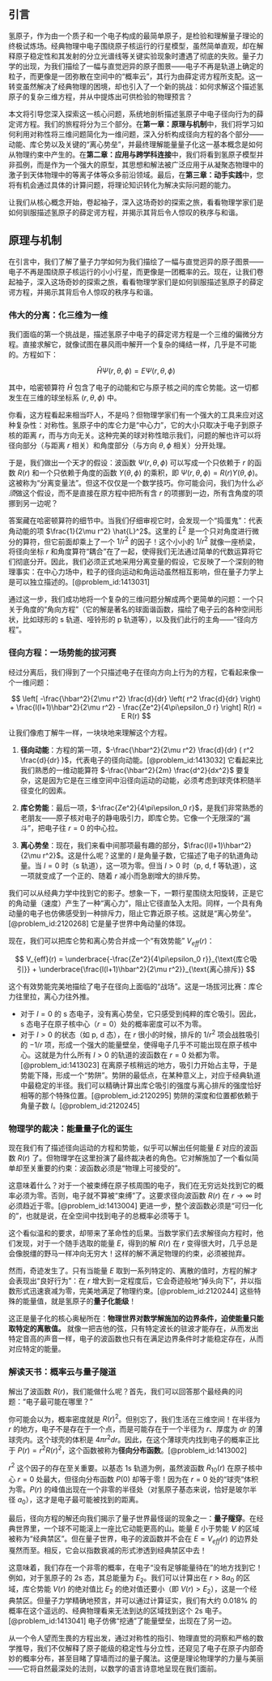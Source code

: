 ## 引言
氢原子，作为由一个质子和一个电子构成的最简单原子，是检验和理解量子理论的终极试炼场。经典物理中电子围绕原子核运行的行星模型，虽然简单直观，却在解释原子稳定性和其发射的分立光谱线等关键实验现象时遭遇了彻底的失败。量子力学的出现，为我们描绘了一幅与直觉迥异的原子图景——电子不再是轨道上确定的粒子，而更像是一团弥散在空间中的“概率云”，其行为由薛定谔方程所支配。这一转变虽然解决了经典物理的困境，却也引入了一个新的挑战：如何求解这个描述氢原子的复杂三维方程，并从中提炼出可供检验的物理预言？

本文将引导您深入探索这一核心问题，系统地剖析描述氢原子中电子径向行为的薛定谔方程。我们的旅程将分为三个部分。在**第一章：原理与机制**中，我们将学习如何利用对称性将三维问题简化为一维问题，深入分析构成径向方程的各个部分——动能、库仑势以及关键的“离心势垒”，并最终理解能量量子化这一基本概念是如何从物理约束中产生的。在**第二章：应用与跨学科连接**中，我们将看到氢原子模型并非孤例，而是作为一个强大的原型，其思想和解法被广泛应用于从凝聚态物理中的激子到天体物理中的等离子体等众多前沿领域。最后，在**第三章：动手实践**中，您将有机会通过具体的计算问题，将理论知识转化为解决实际问题的能力。

让我们从核心概念开始，卷起袖子，深入这场奇妙的探索之旅，看看物理学家们是如何驯服描述氢原子的薛定谔方程，并揭示其背后令人惊叹的秩序与和谐。

## 原理与机制

在引言中，我们了解了量子力学如何为我们描绘了一幅与直觉迥异的原子图景——电子不再是围绕原子核运行的小小行星，而更像是一团概率的云。现在，让我们卷起袖子，深入这场奇妙的探索之旅，看看物理学家们是如何驯服描述氢原子的薛定谔方程，并揭示其背后令人惊叹的秩序与和谐。

### 伟大的分离：化三维为一维

我们面临的第一个挑战是，描述氢原子中电子的薛定谔方程是一个三维的偏微分方程。直接求解它，就像试图在暴风雨中解开一个复杂的绳结一样，几乎是不可能的。方程如下：

$$
\hat{H}\Psi(r, \theta, \phi) = E\Psi(r, \theta, \phi)
$$

其中，哈密顿算符 $\hat{H}$ 包含了电子的动能和它与原子核之间的库仑势能。这一切都发生在三维的球坐标系 $(r, \theta, \phi)$ 中。

你看，这方程看起来相当吓人，不是吗？但物理学家们有一个强大的工具来应对这种复杂性：对称性。氢原子中的库仑力是“中心力”，它的大小只取决于电子到原子核的距离 $r$，而与方向无关。这种完美的球对称性暗示我们，问题的解也许可以将径向部分（与距离 $r$ 相关）和角度部分（与方向 $\theta, \phi$ 相关）分开处理。

于是，我们做出一个天才的假设：波函数 $\Psi(r, \theta, \phi)$ 可以写成一个只依赖于 $r$ 的函数 $R(r)$ 和一个只依赖于角度的函数 $Y(\theta, \phi)$ 的乘积，即 $\Psi(r, \theta, \phi) = R(r)Y(\theta, \phi)$。这被称为“分离变量法”。但这不仅仅是一个数学技巧。你可能会问，我们为什么*必须*做这个假设，而不是直接在原方程中把所有含 $r$ 的项挪到一边，所有含角度的项挪到另一边呢？

答案藏在哈密顿算符的细节中。当我们仔细审视它时，会发现一个“捣蛋鬼”：代表角动能的项 $\frac{1}{2\mu r^2} \hat{L}^2$。这里的 $\hat{L}^2$ 是一个只对角度进行微分的算符，但它前面却乘上了一个 $1/r^2$ 的因子！这个小小的 $1/r^2$ 就像一座桥梁，将径向坐标 $r$ 和角度算符“耦合”在了一起，使得我们无法通过简单的代数运算将它们彻底分开。因此，我们必须正式地采用分离变量的假设，它反映了一个深刻的物理事实：在中心力场中，粒子的径向运动和角运动虽然相互影响，但在量子力学上是可以独立描述的。[@problem_id:1413031]

通过这一步，我们成功地将一个复杂的三维问题分解成两个更简单的问题：一个只关于角度的“角向方程”（它的解是著名的球面谐函数，描绘了电子云的各种空间形状，比如球形的 s 轨道、哑铃形的 p 轨道等），以及我们此行的主角——“径向方程”。

### 径向方程：一场势能的拔河赛

经过分离后，我们得到了一个只描述电子在径向方向上行为的方程，它看起来像一个一维问题：

$$
\left[ -\frac{\hbar^2}{2\mu r^2} \frac{d}{dr} \left( r^2 \frac{d}{dr} \right) + \frac{l(l+1)\hbar^2}{2\mu r^2} - \frac{Ze^2}{4\pi\epsilon_0 r} \right] R(r) = E R(r)
$$

让我们像庖丁解牛一样，一块块地来理解这个方程。

1.  **径向动能**：方程的第一项，$-\frac{\hbar^2}{2\mu r^2} \frac{d}{dr} ( r^2 \frac{d}{dr} )$，代表电子的径向动能。[@problem_id:1413032] 它看起来比我们熟悉的一维动能算符 $-\frac{\hbar^2}{2m} \frac{d^2}{dx^2}$ 要复杂，这是因为它是在三维空间中沿径向运动的动能，必须考虑到球壳体积随半径变化的因素。

2.  **库仑势能**：最后一项，$-\frac{Ze^2}{4\pi\epsilon_0 r}$，是我们非常熟悉的老朋友——原子核对电子的静电吸引力，即库仑势。它像一个无限深的“漏斗”，把电子往 $r=0$ 的中心拉。

3.  **离心势垒**：现在，我们来看中间那项最有趣的部分，$\frac{l(l+1)\hbar^2}{2\mu r^2}$。这是什么呢？这里的 $l$ 是角量子数，它描述了电子的轨道角动量。当 $l=0$ 时（s 轨道），这一项为零。但当 $l>0$ 时（p, d, f 等轨道），这一项就变成了一个正的、随着 $r$ 减小而急剧增大的排斥势。

我们可以从经典力学中找到它的影子。想象一下，一颗行星围绕太阳旋转，正是它的角动量（速度）产生了一种“离心力”，阻止它径直坠入太阳。同样，一个具有角动量的电子也仿佛感受到一种排斥力，阻止它靠近原子核。这就是“离心势垒”。[@problem_id:2120268] 它是量子世界中角动量的体现。

现在，我们可以把库仑势和离心势合并成一个“有效势能” $V_{eff}(r)$：

$$
V_{eff}(r) = \underbrace{-\frac{Ze^2}{4\pi\epsilon_0 r}}_{\text{库仑吸引}} + \underbrace{\frac{l(l+1)\hbar^2}{2\mu r^2}}_{\text{离心排斥}}
$$

这个有效势能完美地描绘了电子在径向上面临的“战场”。这是一场拔河比赛：库仑力往里拉，离心力往外推。

-   对于 $l=0$ 的 s 态电子，没有离心势垒，它只感受到纯粹的库仑吸引。因此，s 态电子在原子核中心（$r=0$）处的概率密度可以不为零。
-   对于 $l>0$ 的状态（如 p, d 态），在 $r$ 很小的时候，排斥的 $1/r^2$ 项会战胜吸引的 $-1/r$ 项，形成一个强大的能量壁垒，使得电子几乎不可能出现在原子核中心。这就是为什么所有 $l>0$ 的轨道的波函数在 $r=0$ 处都为零。[@problem_id:1413023] 在离原子核稍远的地方，吸引力开始占主导，于是势能下降，形成一个“势阱”。势阱的最低点，在某种意义上，对应于经典轨道中最稳定的半径。我们可以精确计算出库仑吸引的强度与离心排斥的强度恰好相等的那个特殊位置。[@problem_id:2120295] 势阱的深度和位置都依赖于角量子数 $l$。[@problem_id:2120245]

### 物理学的裁决：能量量子化的诞生

现在我们有了描述径向运动的方程和势能，似乎可以解出任何能量 $E$ 对应的波函数 $R(r)$ 了。但物理学在这里扮演了最终裁决者的角色。它对解施加了一个看似简单却至关重要的约束：波函数必须是“物理上可接受的”。

这意味着什么？对于一个被束缚在原子核周围的电子，我们在无穷远处找到它的概率必须为零。否则，电子就不算被“束缚”了。这要求径向波函数 $R(r)$ 在 $r \to \infty$ 时必须趋近于零。[@problem_id:1413004] 更进一步，整个波函数必须是“可归一化的”，也就是说，在全空间中找到电子的总概率必须等于 1。

这个看似温和的要求，却带来了革命性的后果。当数学家们去求解径向方程时，他们发现，对于一个随手选取的能量 $E$，得到的解 $R(r)$ 在 $r$ 变得很大时，几乎总是会像脱缰的野马一样冲向无穷大！这样的解不满足物理的约束，必须被抛弃。

然而，奇迹发生了。只有当能量 $E$ 取到一系列特定的、离散的值时，方程的解才会表现出“良好行为”：在 $r$ 增大到一定程度后，它会奇迹般地“掉头向下”，并以指数形式迅速衰减为零，完美地满足了物理约束。[@problem_id:2120244] 这些特殊的能量值，就是氢原子的**量子化能级**！

这正是量子化的核心奥秘所在：**物理世界对数学解施加的边界条件，迫使能量只能取特定的离散值。** 就像一把吉他的弦，只有特定波长的驻波才能存在，从而发出特定音高的声音一样，电子的波函数也只有在满足边界条件时才能稳定存在，从而对应特定的能量。

### 解读天书：概率云与量子隧道

解出了波函数 $R(r)$，我们能做什么呢？首先，我们可以回答那个最经典的问题：“电子最可能在哪里？”

你可能会以为，概率密度就是 $R(r)^2$。但别忘了，我们生活在三维空间！在半径为 $r$ 的地方，电子不是存在于一个点，而是可能存在于一个半径为 $r$、厚度为 $dr$ 的薄球壳内。这个球壳的体积是 $4\pi r^2 dr$。因此，在这个薄球壳内找到电子的概率正比于 $P(r) = r^2 R(r)^2$，这个函数被称为**径向分布函数**。[@problem_id:1413002]

$r^2$ 这个因子的存在至关重要。以基态 1s 轨道为例，虽然波函数 $R_{10}(r)$ 在原子核中心 $r=0$ 处最大，但径向分布函数 $P(0)$ 却等于零！因为在 $r=0$ 处的“球壳”体积为零。$P(r)$ 的峰值出现在一个非零的半径处（对氢原子基态来说，恰好是玻尔半径 $a_0$），这才是电子最可能被找到的距离。

最后，径向方程的解还向我们揭示了量子世界最怪诞的现象之一：**量子隧穿**。在经典世界里，一个球不可能滚上一座比它动能更高的山。能量 $E$ 小于势能 $V$ 的区域被称为“经典禁区”。但在量子世界，电子的波函数并不会在 $E=V_{eff}(r)$ 的边界处戛然而至。相反，它会以指数衰减的形式渗透到经典禁区中去！

这意味着，我们存在一个非零的概率，在电子“没有足够能量待在”的地方找到它！例如，对于氢原子的 2s 态，其总能量为 $E_2$。我们可以计算出在 $r > 8a_0$ 的区域，库仑势能 $V(r)$ 的绝对值比 $E_2$ 的绝对值还要小（即 $V(r) > E_2$），这是一个经典禁区。但量子力学精确地预言，并可以通过计算证实，我们有大约 $0.018\%$ 的概率在这个遥远的、经典物理看来无法到达的区域找到这个 2s 电子。[@problem_id:1413041] 电子仿佛“挖通”了能量壁垒，出现在了另一边。

从一个令人望而生畏的方程出发，通过对称性的指引、物理直觉的洞察和严格的数学推导，我们不仅解释了原子能级的稳定性与分立性，还窥见了电子在原子内部奇妙的概率分布，甚至目睹了穿墙而过的量子魔法。这便是理论物理学的力量与美丽——它将自然最深处的法则，以数学的语言诗意地呈现在我们面前。
